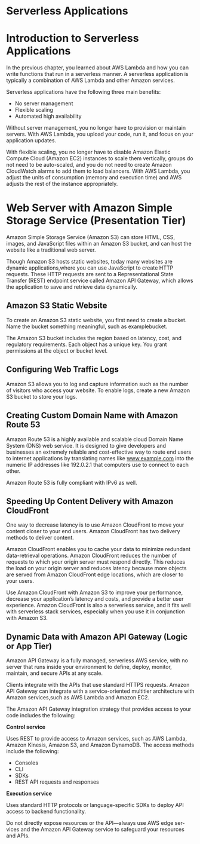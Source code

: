 # Serverless Applications

# Introduction to Serverless Applications

In the previous chapter, you learned about AWS Lambda and how you can write functions that run in a serverless manner. A
serverless application is typically a combination of AWS Lambda and other Amazon services.

Serverless applications have the following three main benefits:

- No server management
- Flexible scaling
- Automated high availability

Without server management, you no longer have to provision or maintain servers. With AWS Lambda, you upload your code,
run it, and focus on your application updates.

With flexible scaling, you no longer have to disable Amazon Elastic Compute Cloud (Amazon EC2) instances to scale them
vertically, groups do not need to be auto-scaled, and you do not need to create Amazon CloudWatch alarms to add them to
load balancers. With AWS Lambda, you adjust the units of consumption (memory and execution time) and AWS adjusts the
rest of the instance appropriately.

# Web Server with Amazon Simple Storage Service (Presentation Tier)

Amazon Simple Storage Service (Amazon S3) can store HTML, CSS, images, and JavaScript files within an Amazon S3 bucket,
and can host the website like a traditional web server.

Though Amazon S3 hosts static websites, today many websites are dynamic applications,where you can use JavaScript to
create HTTP requests. These HTTP requests are sent to a Representational State Transfer (REST) endpoint service called
Amazon API Gateway, which allows the application to save and retrieve data dynamically.

## Amazon S3 Static Website

To create an Amazon S3 static website, you first need to create a bucket. Name the bucket something meaningful, such as
examplebucket.

The Amazon S3 bucket includes the region based on latency, cost, and regulatory requirements. Each object has a unique
key. You grant permissions at the object or bucket level.

## Configuring Web Traffic Logs

Amazon S3 allows you to log and capture information such as the number of visitors who access your website. To enable
logs, create a new Amazon S3 bucket to store your logs.

## Creating Custom Domain Name with Amazon Route 53

Amazon Route 53 is a highly available and scalable cloud Domain Name System (DNS) web service. It is designed to give
developers and businesses an extremely reliable and cost-effective way to route end users to internet applications by
translating names like www.example.com into the numeric IP addresses like 192.0.2.1 that computers use to connect to
each other.

Amazon Route 53 is fully compliant with IPv6 as well.

## Speeding Up Content Delivery with Amazon CloudFront

One way to decrease latency is to use Amazon CloudFront to move your content closer to your end users. Amazon CloudFront
has two delivery methods to deliver content.

Amazon CloudFront enables you to cache your data to minimize redundant data-retrieval operations. Amazon CloudFront
reduces the number of requests to which your origin server must respond directly. This reduces the load on your origin
server and reduces latency because more objects are served from Amazon CloudFront edge locations, which are closer to
your users.

Use Amazon CloudFront with Amazon S3 to improve your performance, decrease your application’s latency and costs, and
provide a better user experience. Amazon CloudFront is also a serverless service, and it fits well with serverless stack
services, especially when you use it in conjunction with Amazon S3.

## Dynamic Data with Amazon API Gateway (Logic or App Tier)

Amazon API Gateway is a fully managed, serverless AWS service, with no server that runs inside your environment to
define, deploy, monitor, maintain, and secure APIs at any scale.

Clients integrate with the APIs that use standard HTTPS requests. Amazon API Gateway can integrate with a
service-oriented multitier architecture with Amazon services,such as AWS Lambda and Amazon EC2.

The Amazon API Gateway integration strategy that provides access to your code includes the following:

**Control service**

Uses REST to provide access to Amazon services, such as AWS Lambda, Amazon Kinesis, Amazon S3, and Amazon DynamoDB. The
access methods include the following:

- Consoles
- CLI
- SDKs
- REST API requests and responses

**Execution service**

Uses standard HTTP protocols or language-specific SDKs to deploy API access to backend functionality.

Do not directly expose resources or the API—always use AWS edge ser- vices and the Amazon API Gateway service to
safeguard your resources and APIs.


